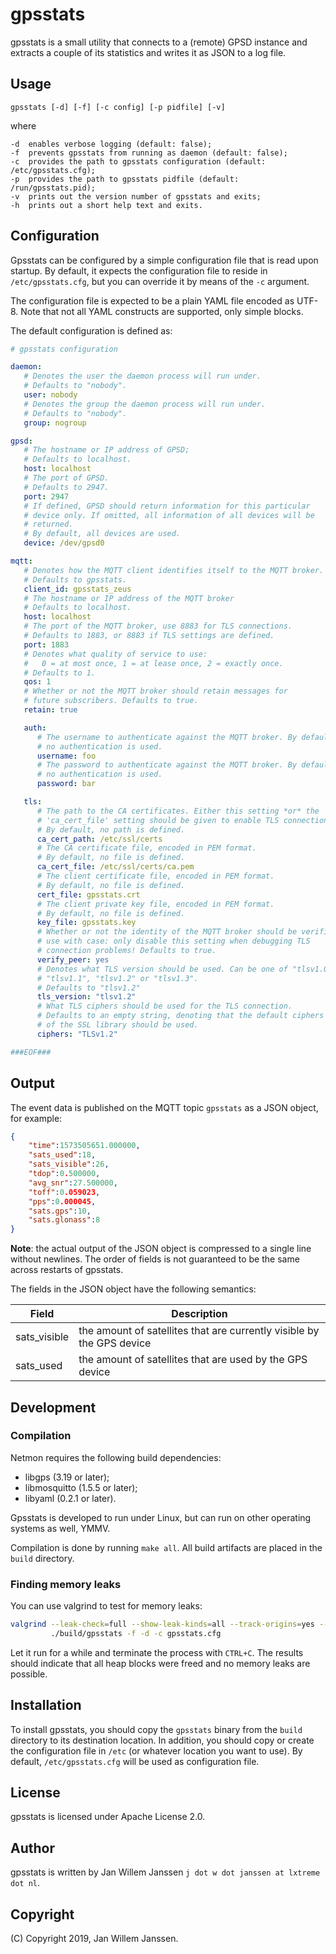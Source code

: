# gpsstats

gpsstats is a small utility that connects to a (remote) GPSD instance and 
extracts a couple of its statistics and writes it as JSON to a log file.

## Usage

    gpsstats [-d] [-f] [-c config] [-p pidfile] [-v]

where

    -d  enables verbose logging (default: false);
    -f  prevents gpsstats from running as daemon (default: false);
    -c  provides the path to gpsstats configuration (default: /etc/gpsstats.cfg);
    -p  provides the path to gpsstats pidfile (default: /run/gpsstats.pid);
    -v  prints out the version number of gpsstats and exits;
    -h  prints out a short help text and exits.

## Configuration

Gpsstats can be configured by a simple configuration file that is read upon 
startup. By default, it expects the configuration file to reside in 
`/etc/gpsstats.cfg`, but you can override it by means of the `-c` argument.

The configuration file is expected to be a plain YAML file encoded as UTF-8.
Note that not all YAML constructs are supported, only simple blocks.

The default configuration is defined as:

```yaml   
# gpsstats configuration

daemon:
   # Denotes the user the daemon process will run under.
   # Defaults to "nobody".
   user: nobody
   # Denotes the group the daemon process will run under.
   # Defaults to "nobody".
   group: nogroup

gpsd:
   # The hostname or IP address of GPSD;
   # Defaults to localhost.
   host: localhost
   # The port of GPSD. 
   # Defaults to 2947.
   port: 2947
   # If defined, GPSD should return information for this particular 
   # device only. If omitted, all information of all devices will be
   # returned.
   # By default, all devices are used.
   device: /dev/gpsd0

mqtt:
   # Denotes how the MQTT client identifies itself to the MQTT broker.
   # Defaults to gpsstats.
   client_id: gpsstats_zeus
   # The hostname or IP address of the MQTT broker
   # Defaults to localhost.
   host: localhost
   # The port of the MQTT broker, use 8883 for TLS connections.
   # Defaults to 1883, or 8883 if TLS settings are defined.
   port: 1883
   # Denotes what quality of service to use: 
   #   0 = at most once, 1 = at lease once, 2 = exactly once.
   # Defaults to 1.
   qos: 1
   # Whether or not the MQTT broker should retain messages for 
   # future subscribers. Defaults to true.
   retain: true

   auth:
      # The username to authenticate against the MQTT broker. By default,
      # no authentication is used.
      username: foo
      # The password to authenticate against the MQTT broker. By default,
      # no authentication is used.
      password: bar

   tls:
      # The path to the CA certificates. Either this setting *or* the
      # 'ca_cert_file' setting should be given to enable TLS connections!
      # By default, no path is defined.
      ca_cert_path: /etc/ssl/certs
      # The CA certificate file, encoded in PEM format.
      # By default, no file is defined.
      ca_cert_file: /etc/ssl/certs/ca.pem
      # The client certificate file, encoded in PEM format.
      # By default, no file is defined.
      cert_file: gpsstats.crt
      # The client private key file, encoded in PEM format.
      # By default, no file is defined.
      key_file: gpsstats.key
      # Whether or not the identity of the MQTT broker should be verified.
      # use with case: only disable this setting when debugging TLS 
      # connection problems! Defaults to true.
      verify_peer: yes
      # Denotes what TLS version should be used. Can be one of "tlsv1.0",
      # "tlsv1.1", "tlsv1.2" or "tlsv1.3".
      # Defaults to "tlsv1.2"
      tls_version: "tlsv1.2"
      # What TLS ciphers should be used for the TLS connection.
      # Defaults to an empty string, denoting that the default ciphers
      # of the SSL library should be used.
      ciphers: "TLSv1.2"

###EOF###
```


## Output

The event data is published on the MQTT topic `gpsstats` as a JSON object,
for example:

```json
{
    "time":1573505651.000000,
    "sats_used":18,
    "sats_visible":26,
    "tdop":0.500000,
    "avg_snr":27.500000,
    "toff":0.059023,
    "pps":0.000045,
    "sats.gps":10,
    "sats.glonass":8
}
```

**Note**: the actual output of the JSON object is compressed to a single line
without newlines. The order of fields is not guaranteed to be the same across
restarts of gpsstats.

The fields in the JSON object have the following semantics:

| Field        | Description                                                                |
|--------------|----------------------------------------------------------------------------|
| sats_visible | the amount of satellites that are currently visible by the GPS device      |
| sats_used    | the amount of satellites that are used by the GPS device                   |


## Development

### Compilation

Netmon requires the following build dependencies:

- libgps (3.19 or later);
- libmosquitto (1.5.5 or later);
- libyaml (0.2.1 or later).

Gpsstats is developed to run under Linux, but can run on other operating 
systems as well, YMMV.

Compilation is done by running `make all`. All build artifacts are placed in 
the `build` directory.

### Finding memory leaks

You can use valgrind to test for memory leaks:

```sh
valgrind --leak-check=full --show-leak-kinds=all --track-origins=yes --verbose \
         ./build/gpsstats -f -d -c gpsstats.cfg
```

Let it run for a while and terminate the process with `CTRL+C`. The results 
should indicate that all heap blocks were freed and no memory leaks are 
possible.


## Installation

To install gpsstats, you should copy the `gpsstats` binary from the `build` 
directory to its destination location. In addition, you should copy or create the 
configuration file in `/etc` (or whatever location you want to use). By
default, `/etc/gpsstats.cfg` will be used as configuration file.


## License

gpsstats is licensed under Apache License 2.0.


## Author

gpsstats is written by Jan Willem Janssen `j dot w dot janssen at lxtreme dot nl`.


## Copyright

(C) Copyright 2019, Jan Willem Janssen.

